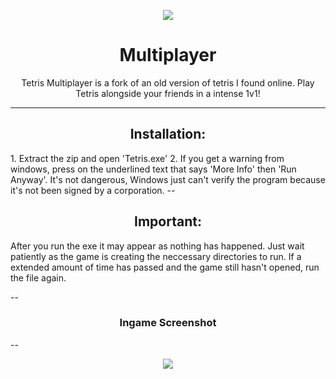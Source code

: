 <p align="center">
<img src="https://i.imgur.com/35IA11d.png" </a>

<h1 align="center">Multiplayer</h1>

<p align="center"> 
Tetris Multiplayer is a fork of an old version of tetris I found online. Play Tetris alongside your friends in a intense 1v1!
</a>  
  
  
  
---
<p align="center">


<h2 align="center">Installation:</h2>
</a>
1. Extract the zip and open 'Tetris.exe'
2. If you get a warning from windows, press on the underlined text that says 'More Info' then 'Run Anyway'. It's not dangerous, Windows just can't verify the program because it's not been signed by a corporation.
--

<h2 align="center">Important:</h2>
After you run the exe it may appear as nothing has happened. Just wait patiently as the game is creating the
neccessary directories to run. If a extended amount of time has passed and the game still hasn't opened, run
the file again.

--

<h3 align="center">Ingame Screenshot</h3>
  --
  <p align="center">
  <img src="https://i.imgur.com/FywZ2mV.png" </a>
